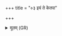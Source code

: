+++
title = "०३ इयं ते केतपा"

+++
<details><summary>मूलम् (GR)</summary>

इयं ते केतपा राजन्न्  
इमां ते परि दध्मसि ।  
ज्योक् पितृष्व् आसाता  
आ शीर्ष्णः समोप्यात् ॥
</details>